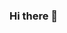 ### Hi there 👋

<!--
**NickletteShen/NickletteShen** is a ✨ _special_ ✨ repository because its `README.md` (this file) appears on your GitHub profile.

Here are some ideas to get you started:


- 🔭 I’m currently working on ...
- 🌱 I’m currently learning ...
- 👯 I’m looking to collaborate on ...
- 🤔 I’m looking for help with ...
- 💬 Ask me about ...
- 📫 How to reach me: ShenGangni@163.com
- 😄 Pronouns: ...
- ⚡ Fun fact: ...
-->
